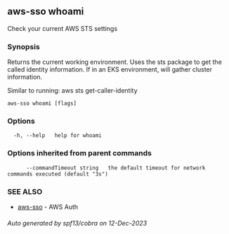 ## aws-sso whoami

Check your current AWS STS settings

### Synopsis

Returns the current working environment. Uses 
the sts package to get the called identity
information. If in an EKS environment, will
gather cluster information.

Similar to running:
aws sts get-caller-identity

```
aws-sso whoami [flags]
```

### Options

```
  -h, --help   help for whoami
```

### Options inherited from parent commands

```
      --commandTimeout string   the default timeout for network commands executed (default "3s")
```

### SEE ALSO

* [aws-sso](aws-sso.md)	 - AWS Auth

###### Auto generated by spf13/cobra on 12-Dec-2023
